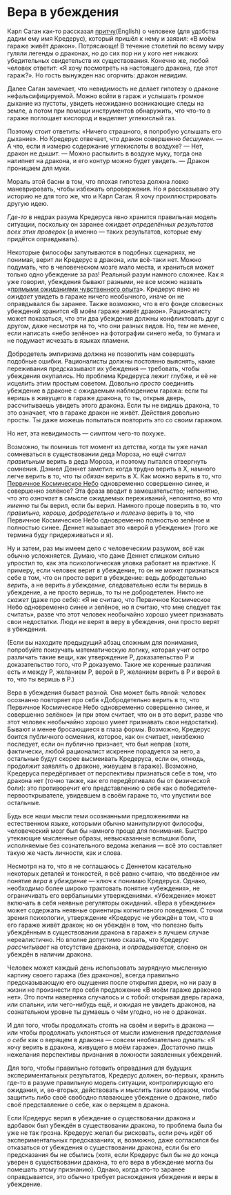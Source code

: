 # Вера в убеждения
Карл Саган как-то рассказал [притчу][1](English) о человеке (для удобства дадим ему имя Кредерус), который пришёл к нему и заявил: «В моём гараже живёт дракон». Потрясающе! В течение столетий по всему миру гуляли легенды о драконах, но до сих пор ни у кого нет никаких убедительных свидетельств их существования. Конечно же, любой человек ответит: «Я хочу посмотреть на настоящего дракона, где этот гараж?». Но гость вынужден нас огорчить: дракон *невидим*.

Далее Саган замечает, что невидимость не делает гипотезу о драконе нефальсифицируемой. Можно войти в гараж и услышать громкое дыхание из пустоты, увидеть неожиданно возникающие следы на земле, а потом при помощи инструментов обнаружить, что что-то в гараже поглощает кислород и выделяет углекислый газ.

Поэтому стоит ответить: «Ничего страшного, я попробую услышать его дыхание». Но Кредерус отвечает, что дракон совершенно *бесшумен*. — А что, если я измерю содержание углекислоты в воздухе? — Нет, дракон не дышит. — Можно распылить в воздухе муку, тогда она налипнет на дракона, и его контур можно будет увидеть. — Дракон проницаем для муки.

Мораль этой басни в том, что плохая гипотеза должна ловко маневрировать, чтобы избежать опровержения. Но я рассказываю эту историю не для того же, что и Карл Саган. Я хочу проиллюстрировать другую идею.

*Где-то* в недрах разума Кредеруса явно хранится правильная модель ситуации, поскольку он заранее ожидает *определённых результатов всех этих проверок* (а именно — таких результатов, которые ему придётся оправдывать).

Некоторые философы запутываются в подобных сценариях, не понимая, верит ли Кредерус в дракона, или всё-таки нет. Можно подумать, что в человеческом мозге мало места, и храниться может только одно убеждение за раз! Реальный разум намного сложнее. Как я уже говорил, убеждения бывают разными, не все можно назвать «[прямыми ожиданиями чувственного опыта][2]». Кредерус явно не *ожидает* увидеть в гараже ничего необычного, иначе он не оправдывался бы заранее. Также возможно, что в его фонде словесных убеждений хранится «В моём гараже живёт дракон». Рационалисту может показаться, что эти два убеждения должны конфликтовать друг с другом, даже несмотря на то, что они разных видов. Но, тем не менее, если написать «небо зелёное» на фотографии синего неба, то бумага и не подумает исчезать в языках пламени.

Добродетель эмпиризма должна не позволить нам совершать подобные ошибки. Рационалисты должны постоянно выяснять, какие переживания предсказывают их убеждения — требовать, чтобы убеждения окупались. Но проблема Кредеруса лежит глубже, и её не исцелить этим простым советом. Довольно *просто* соединить убеждение в драконе с ожидаемым наблюдением гаража: если ты веришь в живущего в гараже дракона, то ты, открыв дверь, рассчитываешь увидеть этого дракона. Если ты не видишь дракона, то это означает, что в гараже дракон не живёт. Действия довольно просты. Ты даже можешь попытаться повторить это со своим гаражом.

Но нет, эта невидимость — симптом чего-то похуже.

Возможно, ты помнишь тот момент из детства, когда ты уже начал сомневаться в существовании деда Мороза, но ещё *считал правильным* верить в деда Мороза, и поэтому пытался отвергнуть сомнения. Дэниел Деннет заметил: когда трудно верить в X, намного легче верить в то, что ты *обязан* верить в X. Как можно верить в то, что [Первичное Космическое Небо][3] одновременно совершенно синее, и совершенно зелёное? Эта фраза вводит в замешательство; непонятно, что это *означает* в смысле ожидаемых переживаний, непонятно, во *что именно* ты бы верил, если бы верил. Намного проще поверить в то, что *правильно, хорошо, добродетельно* и *полезно* верить в то, что Первичное Космическое Небо одновременно полностью зелёное и полностью синее. Деннет называет это «верой в убеждение» (того же термина буду придерживаться и я).

Ну и затем, раз мы имеем дело с человеческим разумом, всё как обычно усложняется. Думаю, что даже Деннет слишком сильно упростил то, как эта психологическая уловка работает на практике. К примеру, если человек верит в убеждение, то он не может признаться себе в том, что он просто верит в убеждение: ведь добродетельно *верить*, а не верить *в убеждение*, следовательно если ты веришь в убеждение, а не просто веришь, то ты не добродетелен. Никто не *скажет* (даже про себя): «Я не считаю, что Первичное Космическое Небо одновременно синее и зелёное, но я считаю, что мне следует так считать», разве что этот человек необычайно хорошо умеет признавать свои недостатки. Люди не верят в веру в убеждения, они просто верят в убеждения.

(Если вы находите предыдущий абзац сложным для понимания, попробуйте поизучать математическую логику, которая учит остро различать такие вещи, как утверждение P, доказательство P и доказательство того, что P доказуемо. Такие же коренные различия есть и между P, желанием P, верой в P, желанием верить в P и верой в то, что ты веришь в P.)

Вера в убеждения бывает разной. Она может быть явной: человек осознанно повторяет про себя «Добродетельно верить в то, что Первичное Космическое Небо одновременно совершенно синее, и совершенно зелёное» (и при этом считает, что он в это верит, разве что этот человек необычайно хорошо умеет признавать свои недостатки). Бывают и менее бросающиеся в глаза формы. Возможно, Кредерус боится публичного осмеяния, которое, как он считает, неизбежно последует, если он публично признает, что был неправ (хотя, фактически, любой рационалист искренне порадуется за него, а остальные будут скорее высмеивать Кредеруса, если он, отнюдь, продолжит заявлять о драконе, живущем в гараже). Возможно, Кредеруса передёргивает от перспективы признаться себе в том, что дракона нет (точно также, как его передёргивало бы от физической боли): это противоречит его представлению о себе как о победителе-первооткрывателе, увидевшем в своём гараже то, что упустили все остальные.

Будь все наши мысли теми осознанными предложениями на естественном языке, которыми обычно манипулируют философы, человеческий мозг был бы намного проще для понимания. Быстро утекающие мысленные образы, невысказанные вспышки боли, исполняемые без сознательного ведома желания — всё это составляет такую же часть личности, как и слова.

Несмотря на то, что я не соглашаюсь с Деннетом касательно некоторых деталей и тонкостей, я всё равно считаю, что введённое им понятие *вера в убеждение* — ключ к понимаю Кредеруса. Однако, необходимо более широко трактовать понятие «убеждения», не ограничивать его вербальными утверждениями. «Убеждение» может включать в себя неявные регуляторы ожиданий. «Вера в убеждение» может содержать неявные ориентиры когнитивного поведения. С точки зрения психологии, утверждение «Кредерус не убеждён в том, что в его гараже живёт дракон; но он убеждён в том, что полезно быть убеждённым в существовании дракона в гараже» в лучшем случае нереалистично. Но вполне допустимо сказать, что Кредерус *рассчитывает* на отсутствие дракона, и *оправдывается,* словно он убеждён в наличии дракона.

Человек может каждый день использовать заурядную мысленную картину своего гаража (без драконов), всегда правильно предсказывающую его ощущения после открытия двери, но ни разу в жизни не произнести про себя предложение «В моём гараже драконов нет». Это почти наверняка случалось и с тобой: открывая дверь гаража, или спальни, или чего-нибудь ещё, и ожидая не увидеть драконов, на сознательном уровне ты думаешь о чём угодно, но не о драконах.

И для того, чтобы продолжать стоять на своём и верить в дракона — или чтобы продолжать уклоняться от мысли изменения *представления о себе* как о верящем в дракона — совсем необязательно думать: «Я хочу верить в дракона, живущего в моём гараже». Достаточно лишь нежелания перспективы признания в ложности заявленных убеждений.

Для того, чтобы правильно готовить оправдания для будущих экспериментальных результатов, Кредерус должен, во-первых, хранить где-то в разуме правильную модель ситуации, контролирующую его ожидания, и, во-вторых, действовать и мыслить таким образом, чтобы защитить либо своё свободно плавающее убеждение о драконе, либо своё представление о себе, как о верящем в дракона.

Если Кредерус верил в убеждение о существовании дракона и вдобавок был убеждён в существовании дракона, то проблема была бы уже не так грозна. Кредерус желал бы рисковать, если речь идёт об экспериментальных предсказаниях, и, возможно, даже согласился бы отказаться от убеждения о существовании дракона, если бы его предсказания бы не сбылись (хотя, если Кредерус был бы не до конца уверен в существовании дракона, то его вера в убеждение могла бы помешать этому признанию). Однако, когда кто-то заранее оправдывается, это обычно требует расхождения убеждения и веры в убеждение.

 [1]: http://www.godlessgeeks.com/LINKS/Dragon.htm
 [2]: /w/%D0%A3%D0%B1%D0%B5%D0%B6%D0%B4%D0%B5%D0%BD%D0%B8%D1%8F_%D0%B4%D0%BE%D0%BB%D0%B6%D0%BD%D1%8B_%D0%BE%D0%BA%D1%83%D0%BF%D0%B0%D1%82%D1%8C%D1%81%D1%8F "Убеждения должны окупаться"
 [3]: http://lesswrong.ru/w/%D0%A1%D0%BA%D0%B0%D0%B7_%D0%BE_%D0%BD%D0%B0%D1%83%D0%BA%D0%B5_%D0%B8_%D0%BF%D0%BE%D0%BB%D0%B8%D1%82%D0%B8%D0%BA%D0%B5 "Сказ о науке и политике"